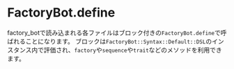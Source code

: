 # FactoryBot.define

factory\_botで読み込まれる各ファイルはブロック付きの`FactoryBot.define`で呼ばれることになります。
ブロックは`FactoryBot::Syntax::Default::DSL`のインスタンス内で評価され、`factory`や`sequence`や`trait`などのメソッドを利用できます。
